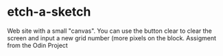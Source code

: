 # etch-a-sketch

Web site with a small "canvas". You can use the button clear to clear the screen and input a new grid number (more pixels on the block. Assigment from the Odin Project
